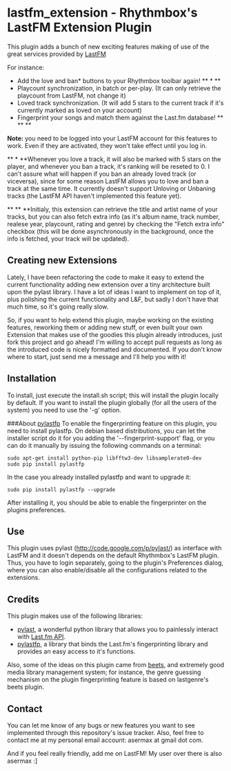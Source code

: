 lastfm_extension - Rhythmbox&#39;s LastFM Extension Plugin
==========================================================

This plugin adds a bunch of new exciting features making of use of the great services provided by [LastFM](http://http://www.last.fm/)

For instance:
* Add the love and ban* buttons to your Rhythmbox toolbar again! ** \* **
* Playcount synchronization, in batch or per-play. (It can only retrieve the playcount from LastFM, not change it)
* Loved track synchronization. (It will add 5 stars to the current track if it's currently marked as loved on your account)
* Fingerprint your songs and match them against the Last.fm database! ** \*\* **

**Note:** you need to be logged into your LastFM account for this features to work. Even if they are activated, they won't take effect until you log in.

** \* **Whenever you love a track, it will also be marked with 5 stars on the player, and whenever you ban a track, it's ranking will be reseted to 0. I can't assure what will happen if you ban an already loved track (or viceversa), since for some reason LastFM allows you to love and ban a track at the same time.
It currently doesn't support Unloving or Unbaning tracks (the LastFM API haven't implemented this feature yet).

** \*\* **Initialy, this extension can retrieve the title and artist name of your tracks, but you can also fetch extra info (as it's album name, track number, realese year, playcount, rating and genre) by checking the "Fetch extra info" checkbox (this will be done asynchronously in the background, once the info is fetched, your track will be updated).

Creating new Extensions
-----------------------
Lately, I have been refactoring the code to make it easy to extend the current functionality adding new extension over a tiny architecture built upon the pylast library. I have a lot of ideas I want to implement on top of it, plus polishing the current functionality and L&F, but sadly I don't have that much time, so it's going really slow.

So, if you want to help extend this plugin, maybe working on the existing features, reworking them or adding new stuff, or even built your own Extension that makes use of the goodies this plugin already introduces, just fork this project and go ahead! I'm willing to accept pull requests as long as the introduced code is nicely formatted and documented. If you don't know where to start, just send me a message and I'll help you with it!

Installation
------------
To install, just execute the install.sh script; this will install the plugin locally by default. 
If you want to install the plugin globally (for all the users of the system) you need to use the '-g' option.

###About [pylastfp](http://pypi.python.org/pypi/pylastfp/0.1)
To enable the fingerprinting feature on this plugin, you need to install pylastfp.
On debian based distributions, you can let the installer script do it for you adding the '--fingerprint-support' flag, or you can do it manually by issuing the following commands on a terminal:
```
sudo apt-get install python-pip libfftw3-dev libsamplerate0-dev
sudo pip install pylastfp
```

In the case you already installed pylastfp and want to upgrade it:
```
sudo pip install pylastfp --upgrade
```

After installing it, you should be able to enable the fingerprinter on the plugins preferences.

Use
---
This plugin uses pylast (http://code.google.com/p/pylast/) as interface with LastFM and it doesn't depends on the default Rhythmbox's LastFM plugin. Thus, you have to login separately, going to the plugin's Preferences dialog, where you can also enable/disable all the configurations related to the extensions.

Credits
-------
This plugin makes use of the following libraries:
* [pylast](http://code.google.com/p/pylast/), a wonderful python library that allows you to painlessly interact with [Last.fm API](http://www.last.fm/api).
* [pylastfp](http://pypi.python.org/pypi/pylastfp/0.1), a library that binds the Last.fm's fingerprinting library and provides an easy access to it's functions.

Also, some of the ideas on this plugin came from [beets](https://github.com/sampsyo/beets), and extremely good media library management system; for instance, the genre guessing mechanism on the plugin fingerprinting feature is based on lastgenre's beets plugin.

Contact
-------
You can let me know of any bugs or new features you want to see implemented through this repository's issue tracker.
Also, feel free to contact me at my personal email account: asermax at gmail dot com.

And if you feel really friendly, add me on LastFM! My user over there is also asermax :]


